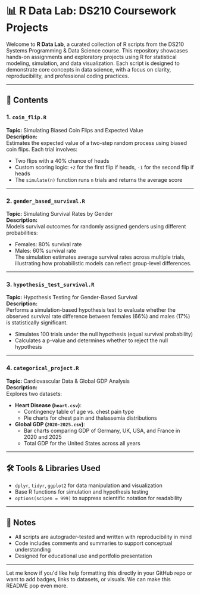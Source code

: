 # 📊 R Data Lab: DS210 Coursework Projects

Welcome to **R Data Lab**, a curated collection of R scripts from the DS210 Systems Programming & Data Science course. This repository showcases hands-on assignments and exploratory projects using R for statistical modeling, simulation, and data visualization. Each script is designed to demonstrate core concepts in data science, with a focus on clarity, reproducibility, and professional coding practices.

---

## 📁 Contents

### 1. `coin_flip.R`  
**Topic:** Simulating Biased Coin Flips and Expected Value  
**Description:**  
Estimates the expected value of a two-step random process using biased coin flips. Each trial involves:
- Two flips with a 40% chance of heads
- Custom scoring logic: `+2` for the first flip if heads, `-1` for the second flip if heads  
- The `simulate(n)` function runs `n` trials and returns the average score

---

### 2. `gender_based_survival.R`  
**Topic:** Simulating Survival Rates by Gender  
**Description:**  
Models survival outcomes for randomly assigned genders using different probabilities:
- Females: 80% survival rate  
- Males: 60% survival rate  
The simulation estimates average survival rates across multiple trials, illustrating how probabilistic models can reflect group-level differences.

---

### 3. `hypothesis_test_survival.R`  
**Topic:** Hypothesis Testing for Gender-Based Survival  
**Description:**  
Performs a simulation-based hypothesis test to evaluate whether the observed survival rate difference between females (66%) and males (17%) is statistically significant.  
- Simulates 100 trials under the null hypothesis (equal survival probability)  
- Calculates a p-value and determines whether to reject the null hypothesis

---

### 4. `categorical_project.R`  
**Topic:** Cardiovascular Data & Global GDP Analysis  
**Description:**  
Explores two datasets:
- **Heart Disease (`heart.csv`)**:  
  - Contingency table of age vs. chest pain type  
  - Pie charts for chest pain and thalassemia distributions  
- **Global GDP (`2020-2025.csv`)**:  
  - Bar charts comparing GDP of Germany, UK, USA, and France in 2020 and 2025  
  - Total GDP for the United States across all years

---

## 🛠 Tools & Libraries Used
- `dplyr`, `tidyr`, `ggplot2` for data manipulation and visualization  
- Base R functions for simulation and hypothesis testing  
- `options(scipen = 999)` to suppress scientific notation for readability

---

## 📌 Notes
- All scripts are autograder-tested and written with reproducibility in mind  
- Code includes comments and summaries to support conceptual understanding  
- Designed for educational use and portfolio presentation

---

Let me know if you'd like help formatting this directly in your GitHub repo or want to add badges, links to datasets, or visuals. We can make this README pop even more.
